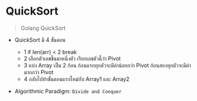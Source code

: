 # QuickSort

> Golang QuickSort

- QuickSort มี 4 ขั้นตอน

  - 1 if len(arr) < 2 break
  - 2 เลือกตัวเลขขึ้นมาหนึ่งตัว เรียกเลขตัวนี้ว่า Pivot
  - 3 แบ่ง Array เป็น 2 ก้อน ก้อนแรกทุกตัวจะมีค่าน้อยกว่า Pivot ก้อนสองทุกตัวจะมีค่ามากกว่า Pivot
  - 4 กลับไปทำขั้นตอนแรกใหม่กับ Array1 และ Array2

- Algorithmic Paradigm: `Divide and Conquer`
